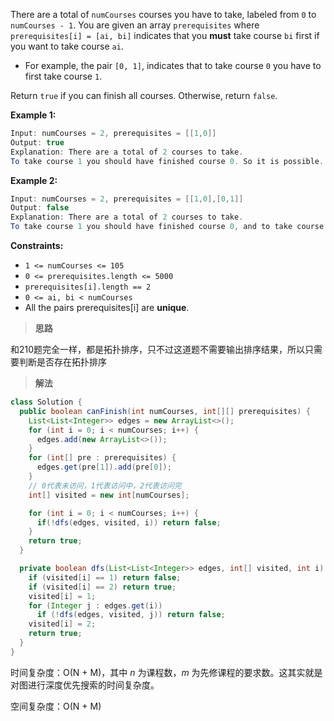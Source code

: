 There are a total of `numCourses` courses you have to take, labeled from `0` to `numCourses - 1`. You are given an array `prerequisites` where `prerequisites[i] = [ai, bi]` indicates that you **must** take course `bi` first if you want to take course `ai`.

- For example, the pair `[0, 1]`, indicates that to take course `0` you have to first take course `1`.

Return `true` if you can finish all courses. Otherwise, return `false`.

 

**Example 1:**

```java
Input: numCourses = 2, prerequisites = [[1,0]]
Output: true
Explanation: There are a total of 2 courses to take. 
To take course 1 you should have finished course 0. So it is possible.
```

**Example 2:**

```java
Input: numCourses = 2, prerequisites = [[1,0],[0,1]]
Output: false
Explanation: There are a total of 2 courses to take. 
To take course 1 you should have finished course 0, and to take course 0 you should also have finished course 1. So it is impossible.
```

 

**Constraints:**

- `1 <= numCourses <= 105`
- `0 <= prerequisites.length <= 5000`
- `prerequisites[i].length == 2`
- `0 <= ai, bi < numCourses`
- All the pairs prerequisites[i] are **unique**.

> **思路**

和210题完全一样，都是拓扑排序，只不过这道题不需要输出排序结果，所以只需要判断是否存在拓扑排序

> **解法**

```java
class Solution {
  public boolean canFinish(int numCourses, int[][] prerequisites) {
    List<List<Integer>> edges = new ArrayList<>();
    for (int i = 0; i < numCourses; i++) {
      edges.add(new ArrayList<>());
    }
    for (int[] pre : prerequisites) {
      edges.get(pre[1]).add(pre[0]);
    }
    // 0代表未访问，1代表访问中，2代表访问完
    int[] visited = new int[numCourses];

    for (int i = 0; i < numCourses; i++) {
      if(!dfs(edges, visited, i)) return false;
    }
    return true;
  }

  private boolean dfs(List<List<Integer>> edges, int[] visited, int i) {
    if (visited[i] == 1) return false;  
    if (visited[i] == 2) return true;
    visited[i] = 1;
    for (Integer j : edges.get(i))
      if (!dfs(edges, visited, j)) return false;
    visited[i] = 2;
    return true;
  }
}
```

时间复杂度：O(N + M)，其中 *n* 为课程数，*m* 为先修课程的要求数。这其实就是对图进行深度优先搜索的时间复杂度。

空间复杂度：O(N + M)